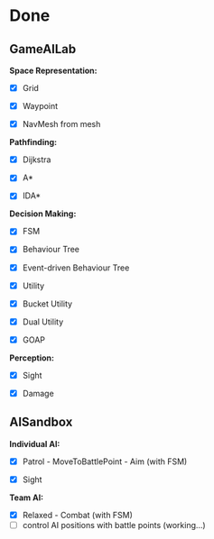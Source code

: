 # Done

## GameAILab

**Space Representation:**

- [x] Grid
- [x] Waypoint
- [x] NavMesh from mesh



**Pathfinding:**

- [x] Dijkstra
- [x] A*
- [x] IDA*



**Decision Making:**

- [x] FSM
- [x] Behaviour Tree
- [x] Event-driven Behaviour Tree
- [x] Utility
- [x] Bucket Utility
- [x] Dual Utility
- [x] GOAP



**Perception:**

- [x] Sight
- [x] Damage



## AISandbox

**Individual AI:**

- [x] Patrol - MoveToBattlePoint - Aim (with FSM)
- [x] Sight



**Team AI:**

- [x] Relaxed - Combat (with FSM)
- [ ] control AI positions with battle points (working...)
